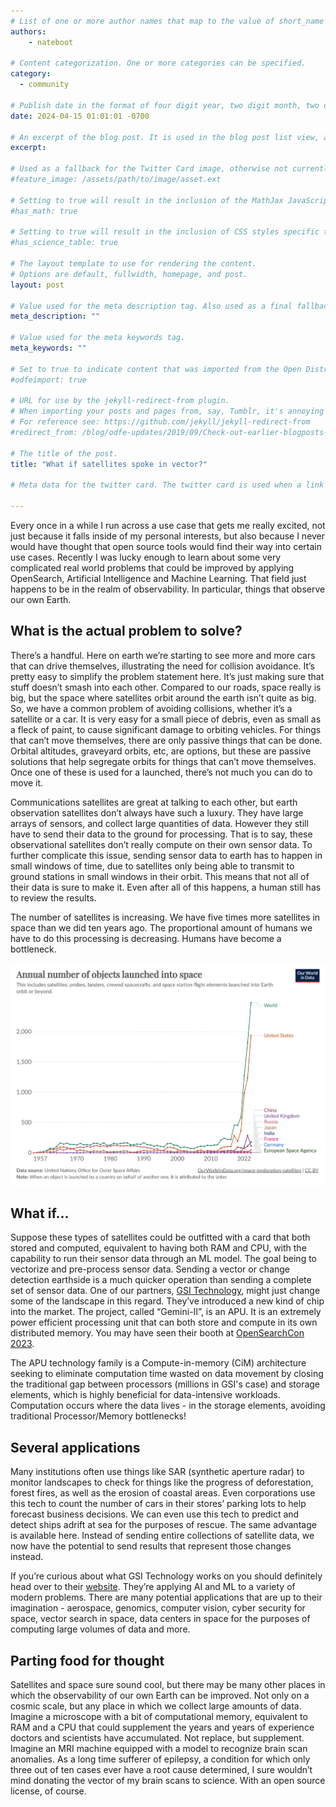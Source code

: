 ```yaml
---
# List of one or more author names that map to the value of short_name in site.community_members. See the content in the _community_members collection for reference.
authors: 
    - nateboot

# Content categorization. One or more categories can be specified. 
category:
  - community

# Publish date in the format of four digit year, two digit month, two digit day, hour, minute, second, and timezone offset; e.g., 2021-04-12 01:01:01 -0700
date: 2024-04-15 01:01:01 -0700

# An excerpt of the blog post. It is used in the blog post list view, and in the home page what's new list of N most recent blog posts. It is also used as a fallback value for the twittercard:description field if not explictly defined in the front matter.
excerpt: 
  
# Used as a fallback for the Twitter Card image, otherwise not currently used. Is only present in content up to June 3, 2021.
#feature_image: /assets/path/to/image/asset.ext

# Setting to true will result in the inclusion of the MathJax JavaScript library for rendering math equations. For reference see: _includes/include-mathjax.html.
#has_math: true

# Setting to true will result in the inclusion of CSS styles specific to using borders for the table, for table header cells, and table data cells. scientific data tables. For reference see: _includes/science-table-styles.html.
#has_science_table: true

# The layout template to use for rendering the content.
# Options are default, fullwidth, homepage, and post.
layout: post

# Value used for the meta description tag. Also used as a final fallback value for the Twitter Card description field after the excerpt property.
meta_description: "" 

# Value used for the meta keywords tag.
meta_keywords: ""

# Set to true to indicate content that was imported from the Open Distro For Elasticsearch blog.
#odfeimport: true

# URL for use by the jekyll-redirect-from plugin.
# When importing your posts and pages from, say, Tumblr, it's annoying and impractical to create new pages in the proper subdirectories so they, e.g. /post/123456789/my-slug-that-is-often-incompl, redirect to the new post URL.
# For reference see: https://github.com/jekyll/jekyll-redirect-from
#redirect_from: /blog/odfe-updates/2019/09/Check-out-earlier-blogposts-on-Open-Distro-for-Elasticsearch/

# The title of the post.
title: "What if satellites spoke in vector?"

# Meta data for the twitter card. The twitter card is used when a link to the blog post is shared on twitter. The twitter card is also used by other social media sites when a link to the blog post is shared on those sites. The twitter card is also used by search engines when a link to the blog post is shared on those sites.

---
```

Every once in a while I run across a use case that gets me really excited, not just because it falls inside of my personal interests, but also because I never would have thought that open source tools would find their way into certain use cases. Recently I was lucky enough to learn about some very complicated real world problems that could be improved by applying OpenSearch, Artificial Intelligence and Machine Learning. That field just happens to be in the realm of observability. In particular, things that observe our own Earth.

## What is the actual problem to solve?

There’s a handful. Here on earth we’re starting to see more and more cars that can drive themselves, illustrating the need for collision avoidance. It’s pretty easy to simplify the problem statement here. It’s just making sure that stuff doesn’t smash into each other. Compared to our roads, space really is big, but the space where satellites orbit around the earth isn’t quite as big. So, we have a common problem of avoiding collisions, whether it’s a satellite or a car. It is very easy for a small piece of debris, even as small as a fleck of paint, to cause significant damage to orbiting vehicles. For things that can’t move themselves, there are only passive things that can be done. Orbital altitudes, graveyard orbits, etc, are options, but these are passive solutions that help segregate orbits for things that can’t move themselves. Once one of these is used for a launched, there’s not much you can do to move it.

Communications satellites are great at talking to each other, but earth observation satellites don’t always have such a luxury. They have large arrays of sensors, and collect large quantities of data. However they still have to send their data to the ground for processing. That is to say, these observational satellites don’t really compute on their own sensor data. To further complicate this issue, sending sensor data to earth has to happen in small windows of time, due to satellites only being able to transmit to ground stations in small windows in their orbit. This means that not all of their data is sure to make it. Even after all of this happens, a human still has to review the results.

The number of satellites is increasing. We have five times more satellites in space than we did ten years ago. The proportional amount of humans we have to do this processing is decreasing. Humans have become a bottleneck.

![](/assets/media/blog-images/2024-04-15-gsi-tech-blog/objects-launched-annual.jpg)

## What if...

Suppose these types of satellites could be outfitted with a card that both stored and computed, equivalent to having both RAM and CPU, with the capability to run their sensor data through an ML model. The goal being to vectorize and pre-process sensor data. Sending a vector or change detection earthside is a much quicker operation than sending a complete set of sensor data. One of our partners, [GSI Technology](https://gsitechnology.com), might just change some of the landscape in this regard. They’ve introduced a new kind of chip into the market. The project, called “Gemini-II”, is an APU. It is an extremely power efficient processing unit that can both store and compute in its own distributed memory. You may have seen their booth at [OpenSearchCon 2023](http://www.opensearch.org/events/opensearchcon/2023/north-america/index.html).

The APU technology family is a Compute-in-memory (CiM) architecture seeking to eliminate computation time wasted on data movement by closing the traditional gap between processors (millions in GSI's case) and storage elements, which is highly beneficial for data-intensive workloads. Computation occurs where the data lives - in the storage elements, avoiding traditional Processor/Memory bottlenecks!

## Several applications

Many institutions often use things like SAR (synthetic aperture radar) to monitor landscapes to check for things like the progress of deforestation, forest fires, as well as the erosion of coastal areas. Even corporations use this tech to count the number of cars in their stores’ parking lots to help forecast business decisions. We can even use this tech to predict and detect ships adrift at sea for the purposes of rescue. The same advantage is available here. Instead of sending entire collections of satellite data, we now have the potential to send results that represent those changes instead.

If you’re curious about what GSI Technology works on you should definitely head over to their [website](https://gsitechnology.com). They’re applying AI and ML to a variety of modern problems. There are many potential applications that are up to their imagination - aerospace, genomics, computer vision, cyber security for space, vector search in space, data centers in space for the purposes of computing large volumes of data and more.

## Parting food for thought

Satellites and space sure sound cool, but there may be many other places in which the observability of our own Earth can be improved. Not only on a cosmic scale, but any place in which we collect large amounts of data. Imagine a microscope with a bit of computational memory, equivalent to RAM and a CPU that could supplement the years and years of experience doctors and scientists have accumulated. Not replace, but supplement. Imagine an MRI machine equipped with a model to recognize brain scan anomalies. As a long time sufferer of epilepsy, a condition for which only three out of ten cases ever have a root cause determined, I sure wouldn’t mind donating the vector of my brain scans to science. With an open source license, of course.
